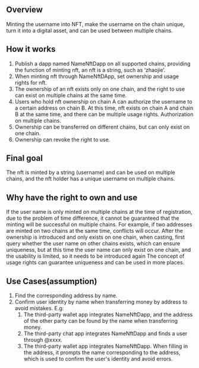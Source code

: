 ## Overview
    
Minting the username into NFT, make the username on the chain unique, turn it into a digital asset, and can be used between multiple chains.


## How it works

1. Publish a dapp named NameNftDapp on all supported chains, providing the function of minting nft, an nft is a string, such as ‘zhaojie’.
2. When minting nft through NameNftDApp, set ownership and usage rights for nft.
3. The ownership of an nft exists only on one chain, and the right to use can exist on multiple chains at the same time.
4. Users who hold nft ownership on chain A can authorize the username to a certain address on chain B. At this time, nft exists on chain A and chain B at the same time, and there can be multiple usage rights. Authorization on multiple chains.
5. Ownership can be transferred on different chains, but can only exist on one chain.
6. Ownership can revoke the right to use.

## Final goal
The nft is minted by a string (username) and can be used on multiple chains, and the nft holder has a unique username on multiple chains.

## Why have the right to own and use
If the user name is only minted on multiple chains at the time of registration, due to the problem of time difference, it cannot be guaranteed that the minting will be successful on multiple chains. For example, if two addresses are minted on two chains at the same time, conflicts will occur. After the ownership is introduced and only exists on one chain, when casting, first query whether the user name on other chains exists, which can ensure uniqueness, but at this time the user name can only exist on one chain, and the usability is limited, so it needs to be introduced again The concept of usage rights can guarantee uniqueness and can be used in more places.

## Use Cases(assumption)

1. Find the corresponding address by name.
2. Confirm user identity by name when transferring money by address to avoid mistakes.
    E.g:
    1. The third-party wallet app integrates NameNftDapp, and the address of the other party can be found by the name when transferring money.
    2. The third-party chat app integrates NameNftDapp and finds a user through @xxxx.
    3. The third-party wallet app integrates NameNftDapp. When filling in the address, it prompts the name corresponding to the address, which is used to confirm the user's identity and avoid errors.

